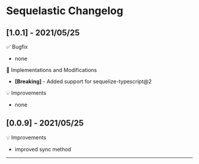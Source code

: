 # Sequelastic Changelog
## **[1.0.1]** - 2021/05/25

✅ Bugfix

- none

🔧 Implementations and Modifications

- **[Breaking]** - Added support for sequelize-typescript@2

💡 Improvements

- none

## **[0.0.9]** - 2021/05/25 

💡 Improvements

- improved sync method


---
